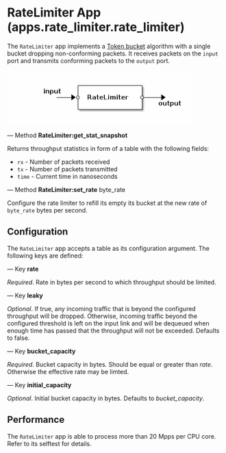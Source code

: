 # RateLimiter App (apps.rate_limiter.rate_limiter)

The `RateLimiter` app implements a
[Token bucket](http://en.wikipedia.org/wiki/Token_bucket) algorithm with a
single bucket dropping non-conforming packets.  It receives packets on
the `input` port and transmits conforming packets to the `output` port.

![RateLimiter](.images/RateLimiter.png)

— Method **RateLimiter:get_stat_snapshot**

Returns throughput statistics in form of a table with the following
fields:

* `rx` - Number of packets received
* `tx` - Number of packets transmitted
* `time` - Current time in nanoseconds

— Method **RateLimiter:set_rate** byte_rate

Configure the rate limiter to refill its empty its bucket at the new
rate of `byte_rate` bytes per second.


## Configuration

The `RateLimiter` app accepts a table as its configuration argument. The
following keys are defined:

— Key **rate**

*Required*. Rate in bytes per second to which throughput should be
limited.

— Key **leaky**

*Optional*.  If true, any incoming traffic that is beyond the configured
throughput will be dropped.  Otherwise, incoming traffic beyond the
configured threshold is left on the input link and will be dequeued when
enough time has passed that the throughput will not be exceeded.
Defaults to false.

— Key **bucket_capacity**

*Required*. Bucket capacity in bytes. Should be equal or greater than
*rate*. Otherwise the effective rate may be limted.

— Key **initial_capacity**

*Optional*. Initial bucket capacity in bytes. Defaults to
*bucket_capacity*.

## Performance

The `RateLimiter` app is able to process more than 20 Mpps per CPU
core. Refer to its selftest for details.
